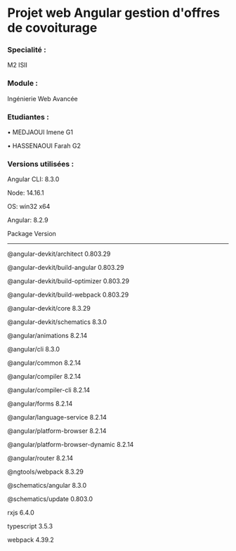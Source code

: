 # Projet web Angular gestion d'offres de covoiturage

### Specialité :
M2 ISII

### Module : 
Ingénierie Web Avancée

### Etudiantes :
   • MEDJAOUI Imene G1
   
   • HASSENAOUI Farah G2

### Versions utilisées :

Angular CLI: 8.3.0

Node: 14.16.1

OS: win32 x64

Angular: 8.2.9

Package                             Version

-------------------------------------------------------------

@angular-devkit/architect           0.803.29

@angular-devkit/build-angular       0.803.29

@angular-devkit/build-optimizer     0.803.29

@angular-devkit/build-webpack       0.803.29

@angular-devkit/core                8.3.29

@angular-devkit/schematics          8.3.0

@angular/animations                 8.2.14

@angular/cli                        8.3.0

@angular/common                     8.2.14

@angular/compiler                   8.2.14

@angular/compiler-cli               8.2.14

@angular/forms                      8.2.14

@angular/language-service           8.2.14

@angular/platform-browser           8.2.14

@angular/platform-browser-dynamic   8.2.14

@angular/router                     8.2.14

@ngtools/webpack                    8.3.29

@schematics/angular                 8.3.0

@schematics/update                  0.803.0

rxjs                                6.4.0

typescript                          3.5.3

webpack                             4.39.2
